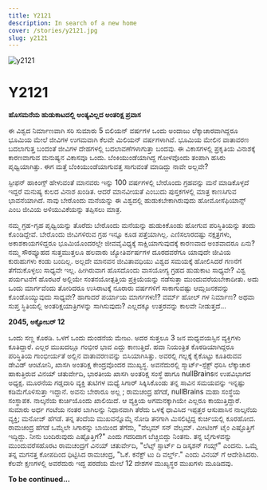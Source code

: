```yaml
---
title: Y2121
description: In search of a new home
cover: /stories/y2121.jpg
slug: y2121
---
```


![y2121](/stories/y2121.jpg)

# Y2121

**ಹೊಸಮನೆಯ ಹುಡುಕಾಟದಲ್ಲಿ ಅಂತ್ಯವಿಲ್ಲದ ಅಂತರಿಕ್ಷ ಪ್ರವಾಸ**

ಈ ವಿಶ್ವದ ನಿರ್ಮಾಣವಾಗಿ ಸರಿ ಸುಮಾರು 5 ಬಿಲಿಯನ್ ವರ್ಷಗಳ ಒಂದು ಅಂದಾಜು ಲೆಕ್ಕಾಚಾರವಾಗಿದ್ದರೂ ಭೂಮಿಯ ಮೇಲೆ ಜೀವಿಗಳ ಉಗಮವಾಗಿ ಕೆಲವೇ ಮಿಲಿಯನ್ ವರ್ಷಗಳಾಗಿವೆ. ಭೂಮಿಯ ಮೇಲಿನ ವಾತಾವರಣ ಬದಲಾಗುತ್ತ ಬಂದಂತೆ ಜೀವಿಗಳ ದೇಹಗಳಲ್ಲಿ ಬದಲಾವಣೆಗಳಾಗುತ್ತಾ ಬಂದವು. ಈ ವಿಕಾಸಗಳಲ್ಲಿ ಪ್ರಕೃತಿಯ ವಿನಾಶಕ್ಕೆ ಕಾರಣವಾಗುವ ಮನುಷ್ಯನ ವಿಕಾಸವೂ ಒಂದು. ಬೆಂಕಿಯುಂಡೆಯಾಗಿದ್ದ ಗೋಳವೊಂದು ತಂಪಾಗಿ ಹಸಿರು ಪೃಥ್ವಿಯಾಗಿತ್ತು. ಈಗ ಮತ್ತೆ ಬೆಂಕಿಯುಂಡೆಯಾಗುವತ್ತ ಸಾಗುವಂತೆ ಮಾಡಿದ್ದು ನಾವೇ ಅಲ್ಲವೇ?

ಸ್ಟೀಫನ್ ಹಾಕಿಂಗ್ಸ್ ಹೇಳುವಂತೆ ಮಾನವರು ಇನ್ನು 100 ವರ್ಷಗಳಲ್ಲಿ ಬೇರೊಂದು ಗ್ರಹವನ್ನು ಮನೆ ಮಾಡಿಕೊಳ್ಳದೆ ಇದ್ದರೆ ಮನುಷ್ಯ ಕುಲದ ವಿನಾಶ ಖಂಡಿತ. ಆದರೆ ಮಾನವೀಯತೆ ಎಂಬುದು ಪುಸ್ತಕಗಳಲ್ಲಿ ಮಾತ್ರ ಕಾಣಸಿಗುವ ಭಾವನೆಯಾಗಿದೆ. ನಾವು ಬೇರೊಂದು ಮನೆಯನ್ನು ಈ ವಿಶ್ವದಲ್ಲಿ ಹುಡುಕಬೇಕಾಗಿರುವುದು ಹೋಮೋಸೆಫಿಯಾನ್ಸ್ ಎಂಬ ಜೀವಿಯ ಅಳಿಯುವಿಕೆಯನ್ನು ತಪ್ಪಿಸಲು ಮಾತ್ರ.

ನಮ್ಮ ಗ್ರಹ-ಗೃಹ ಪೃಥ್ವಿಯನ್ನು ತೊರೆದು ಬೇರೊಂದು ಮನೆಯನ್ನು ಹುಡುಕಿಕೊಂಡು ಹೋಗುವ ಪರಿಸ್ಥಿತಿಯನ್ನು ತಂದು ಕೊಂಡಿದ್ದೇವೆ. ಬೇರೊಂದು ಜೀವಿಗಳಿರುವ ಗ್ರಹ ಇನ್ನೂ ಕೂಡ ಪತ್ತೆಯಾಗಿಲ್ಲ. ಎಣಿಸಲಾರದಷ್ಟು ನಕ್ಷತ್ರಗಳು, ಅಕಾಶಕಾಯಗಳಿದ್ದರೂ ಭೂಮಿಯೊಂದರಲ್ಲೇ ಜೀವವೈವಿಧ್ಯಕ್ಕೆ ಸಾಕ್ಷಿಯಾಗುವುದಕ್ಕೆ ಕಾರಣವಾದ ಅಂಶವಾದರೂ ಏನು? ನಮ್ಮ ಸೌರವ್ಯೂಹದ ಸುತ್ತಮುತ್ತಲೂ ಹಲವಾರು ಜ್ಯೋತಿರ್ವರ್ಷಗಳ ದೂರದವರೆಗೂ ಯಾವುದೇ ಜೀವಿಯ ಕುರುಹುಗಳು ಕಂಡು ಬಂದಿಲ್ಲ. ಅಲ್ಲದೇ ಮಾನವನ ಜೀವಿತಾವಧಿಯು ವಿಶ್ವದ ಸಮಯಕ್ಕೆ ಹೋಲಿಸಿದರೆ ಗಣನೆಗೆ ತೆಗೆದುಕೊಳ್ಳಲು ಸಾಧ್ಯವೇ ಇಲ್ಲ. ಹೀಗಿರುವಾಗ ಹೊಸದೊಂದು ವಾಸಯೋಗ್ಯ ಗ್ರಹದ ಹುಡುಕಾಟ ಸಾಧ್ಯವೇ? ವಿಶ್ವ ಪರ್ಯಟನೆಗೆ ಹೊರಟರೆ ಅಲ್ಲಿಯೇ ಸಂತನಯೋತ್ಪತ್ತಿಯ ಪ್ರಕ್ರಿಯೆಯನ್ನು ನಡೆಸುತ್ತಾ ಮುಂದುವರೆಯಬೇಕಾದೀತು. ಅದು ಒಂದು ಮಾರ್ಗವೆಂದು ತೋರಿದರೂ ಉಸಿರಾಟಕ್ಕೆ ನೂರಾರು ವರ್ಷಗಳಿಗೆ ಸಾಕಾಗುವಷ್ಟು ಆಮ್ಲಜನಕವನ್ನು ಕೊಂಡೊಯ್ಯುವುದು ಸಾಧ್ಯವೇ? ಹಾಗಾದರೆ ಪರ್ಯಾಯ ಮಾರ್ಗಗಳು!? ವರ್ಮ್ ಹೋಲ್ ಗಳ ನಿರ್ಮಾಣ? ಅಥವಾ ಸುಪ್ತ ಸ್ಥಿತಿಯಲ್ಲಿ ಅಂತರಿಕ್ಷಯಾತ್ರಿಗಳನ್ನು ಸಾಗಿಸುವುದು? ಎಲ್ಲದಕ್ಕೂ ಉತ್ತರವನ್ನು ಕಾಲವೇ ನೀಡುತ್ತದೆ...

**2045, ಅಕ್ಟೋಬರ್ 12**

ಒಂದು ಸಣ್ಣ ಕೊಠಡಿ. ಒಳಗೆ ಒಂದು ದುಂಡನೆಯ ಮೇಜು. ಅದರ ಸುತ್ತಲೂ 3 ಜನ ಮಧ್ಯವಯಸ್ಸಿನ ವ್ಯಕ್ತಿಗಳು ಕೂತಿದ್ದಾರೆ. ಎಲ್ಲರ ಮುಖದಲ್ಲೂ ಗಂಭೀರ ಭಾವ ಎದ್ದು ಕಾಣುತ್ತಿದೆ. ಹವಾ ನಿಯಂತ್ರಿತ ಕೊಠಡಿಯಾಗಿದ್ದರೂ ಪರಿಸ್ಥಿತಿಯ ಗಾಂಭೀರ್ಯತೆ ಅಲ್ಲಿನ ವಾತಾವರಣವನ್ನು ಬಿಸಿಯಾಗಿಸಿತ್ತು. ಅವರಲ್ಲಿ ಗಲ್ಲಕ್ಕೆ ಕೈಕೊಟ್ಟು ಕೂತಿರುವವ ಡೇವಿಡ್ ಆಂಟೋನಿ, ಖಾಸಗಿ ಅಂತರಿಕ್ಷ ಕೇಂದ್ರವೊಂದರ ಮುಖ್ಯಸ್ಥ. ಅವನೆದುರಲ್ಲಿ ಸ್ಮಾರ್ಟ್-ಸ್ಪೆಕ್ಟ್ ಧರಿಸಿ ಲೆಕ್ಕಾಚಾರ ಹಾಕುತ್ತಿರುವ ವಿನಯ್ ಚತುರ್ವೇದಿ, ಭಾರತೀಯ ಖಾಸಗಿ ಅಂತರಿಕ್ಷ ಸಂಸ್ಥೆ ಹಾಗೂ nullBrainsನ ಉಪವಿಭಾಗದ ಅಧ್ಯಕ್ಷ. ಮೂರನೆಯ ಗಡ್ಡದಾರಿ ವ್ಯಕ್ತಿ ತುಟಿಗಳ ಮಧ್ಯೆ ಸಿಗಾರ್ ಸಿಕ್ಕಿಸಿಕೊಂಡು ತನ್ನ ಸಾವಿನ ಸಮಯವನ್ನು ಇನ್ನಷ್ಟು ಕಡಿಮೆಗೊಳಿಸುತ್ತಾ ಇದ್ದಾನೆ. ಅವನು ಬೇರಾರೂ ಅಲ್ಲ ; ರಾಮಚಂದ್ರ ಹೆಗಡೆ, nullBrains ಮಹಾ ಸಂಸ್ಥೆಯ ಸಂಸ್ಥಾಪಕ. ನಾಲ್ಕನೆಯ ಕುರ್ಚಿಯೊಂದು ಖಾಲಿಯಿದೆ. ಆ ವ್ಯಕ್ತಿಯ ಅಗಮನಕ್ಕಾಗಿಯೇ ಎಲ್ಲರೂ ಕಾಯುತ್ತಿದ್ದಾರೆ. ಸುಮಾರು ಅರ್ಧ ಗಂಟೆಯ ನಂತರ ಬಾಗಿಲನ್ನು ನಿಧಾನವಾಗಿ ತೆರೆದು ಒಳಕ್ಕೆ ಧಾವಿಸಿದ ಇಪ್ಪತ್ತರ ಆಸುಪಾಸಿನ ನಾಲ್ಕನೆಯ ವ್ಯಕ್ತಿ; ಮನೋಜ್ ಹೆಗಡೆ. ತನ್ನ ತಂದೆಯ ಮುಖವನ್ನೊಮ್ಮೆ ನೋಡಿ ತನಗಾಗಿ ಮಿಸಲಿಟ್ಟಿದ್ದ ಕುರ್ಚಿಯಲ್ಲಿ ಕೂರಹೋದ. ರಾಮಚಂದ್ರ ಹೆಗಡೆ ಒಮ್ಮೆಲೇ ಸಿಗಾರನ್ನು ಬಾಯಿಂದ ತೆಗೆದು, "ವೆಲ್ಕಮ್ ಸನ್ ವೆಲ್ಕಮ್. ಮೀಟಿಂಗ್ ಟೈಂ ಎಷ್ಟೊತ್ತಿಗೆ ಇದ್ದಿದ್ದು. ನೀನು ಬಂದಿರುವುದು ಎಷ್ಟೊತ್ತಿಗೆ?" ಎಂದು ಗದರಿದಾಗ ಬೆಚ್ಚಿಬಿದ್ದು ನಿಂತನು. ತನ್ನ ಬೈಗುಳವನ್ನು ಮುಂದುವರೆಸಹೊರಟ ರಾಮಚಂದ್ರಗೆ ವಿನಯ್ ಚತುರ್ವೇದಿ, "ಲೆಟ್ಸ್ ಸ್ಟಾರ್ಟ್ ದಿ ಡಿಸ್ಕಶನ್ ಗಯ್ಸ್" ಎಂದನು. ಒಮ್ಮೆ ತನ್ನ ಮಗನತ್ತ ಕೋಪದಿಂದ ಧಿಟ್ಟಿಸಿದ ರಾಮಚಂದ್ರ, "ಓಕೆ. ಕನೆಕ್ಟ್ ಟು ದಿ ವರ್ಲ್ಡ್." ಎಂದು ವಿನಯ್ ಗೆ ಆದೇಶಿಸಿದರು. ಕೆಲವೇ ಕ್ಷಣಗಳಲ್ಲಿ ಅವರೆದುರು ಇದ್ದ ಪರದೆಯ ಮೇಲೆ 12 ದೇಶಗಳ ಮುಖ್ಯಸ್ಥರ ಮುಖಗಳು ಮೂಡಿದವು.

**To be continued...**